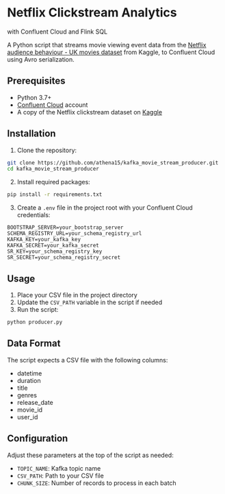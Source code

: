# Netflix Clickstream Analytics
with Confluent Cloud and Flink SQL

A Python script that streams movie viewing event data from the [Netflix audience behaviour - UK movies dataset](https://www.kaggle.com/datasets/vodclickstream/netflix-audience-behaviour-uk-movies) from Kaggle, to Confluent Cloud using Avro serialization.

## Prerequisites

- Python 3.7+
- [Confluent Cloud](https://confluent.cloud) account
- A copy of the Netflix clickstream dataset on [Kaggle](https://www.kaggle.com/datasets/vodclickstream/netflix-audience-behaviour-uk-movies)

## Installation

1. Clone the repository:
```bash
git clone https://github.com/athena15/kafka_movie_stream_producer.git
cd kafka_movie_stream_producer
```

2. Install required packages:
```bash
pip install -r requirements.txt
```

3. Create a `.env` file in the project root with your Confluent Cloud credentials:
```
BOOTSTRAP_SERVER=your_bootstrap_server
SCHEMA_REGISTRY_URL=your_schema_registry_url
KAFKA_KEY=your_kafka_key
KAFKA_SECRET=your_kafka_secret
SR_KEY=your_schema_registry_key
SR_SECRET=your_schema_registry_secret
```

## Usage

1. Place your CSV file in the project directory
2. Update the `CSV_PATH` variable in the script if needed
3. Run the script:
```bash
python producer.py
```

## Data Format

The script expects a CSV file with the following columns:
- datetime
- duration
- title
- genres
- release_date
- movie_id
- user_id

## Configuration

Adjust these parameters at the top of the script as needed:
- `TOPIC_NAME`: Kafka topic name
- `CSV_PATH`: Path to your CSV file
- `CHUNK_SIZE`: Number of records to process in each batch
